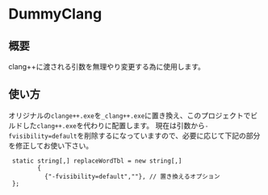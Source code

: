 # DummyClang
## 概要
clang++に渡される引数を無理やり変更する為に使用します。
## 使い方
オリジナルの`clange++.exe`を`_clang++.exe`に置き換え、このプロジェクトでビルドした`clang++.exe`を代わりに配置します。
現在は引数から`-fvisibility=default`を削除するになっていますので、必要に応じて下記の部分を修正してお使い下さい。
 

```
 static string[,] replaceWordTbl = new string[,]
        {
          {"-fvisibility=default",""}, // 置き換えるオプション
 };
 ```
